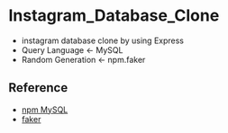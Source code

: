 # Instagram_Database_Clone
- instagram database clone by using Express
- Query Language <- MySQL
- Random Generation <- npm.faker


## Reference
- [npm MySQL](https://github.com/mysqljs/mysql)
- [faker](https://github.com/faker-js/faker)
